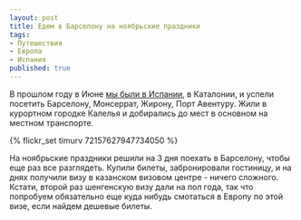 ```yaml
---
layout: post
title: Едем в Барселону на ноябрьские праздники
tags:
- Путешествия
- Европа
- Испания
published: true
---
```


В прошлом году в Июне [мы были в Испании](http://www.tripit.com/trip/public/id/F6249FB73B42), в Каталонии, и успели посетить Барселону, Монсеррат, Жирону, Порт Авентуру. Жили в курортном городке Калелья и добирались до мест в основном на местном транспорте.

{% flickr_set timurv 72157627947734050 %}

На ноябрьские праздники решили на 3 дня поехать в Барселону, чтобы еще раз все разглядеть. Купили билеты, забронировали гостиницу, и на днях получили визу в казанском визовом центре - ничего сложного. Кстати, второй раз шенгенскую визу дали на пол года, так что попробуем обязательно еще куда нибудь смотаться в Европу по этой визе, если найдем дешевые билеты.
